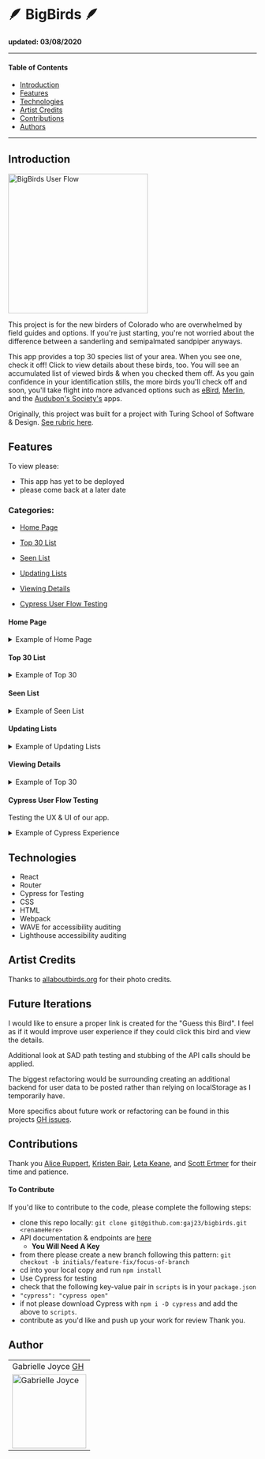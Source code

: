 # 🪶 BigBirds 🪶
__updated: 03/08/2020__

---
#### Table of Contents
- [Introduction](#Introduction)
- [Features](#Features)
- [Technologies](#Techologies)
- [Artist Credits](#Artist-Credits)
- [Contributions](#Contributions)
- [Authors](#Authors)
---
## Introduction

<img width="283" alt="BigBirds User Flow" src="https://media.giphy.com/media/k62QMcVWi3nX3vP9y1/giphy.gif">

This project is for the new birders of Colorado who are overwhelmed by field guides and options. If you're just starting, you're not worried about the difference between a sanderling and semipalmated sandpiper anyways.

This app provides a top 30 species list of your area. When you see one, check it off! Click to view details about these birds, too. You will see an accumulated list of viewed birds & when you checked them off. As you gain confidence in your identification stills, the more birds you'll check off and soon, you'll take flight into more advanced options such as [eBird](https://ebird.org/home), [Merlin](https://merlin.allaboutbirds.org/), and the [Audubon's Society's](https://www.audubon.org/) apps.

Originally, this project was built for a project with Turing School of Software & Design. [See rubric here](https://frontend.turing.io/projects/module-3/niche-audience.html).

## Features

To view please:
- This app has yet to be deployed
- please come back at a later date

### Categories:
- [Home Page](#Home-Page)

- [Top 30 List](#Top-30-List)

- [Seen List](#Seen-List)

- [Updating Lists](#Updating-Lists)

- [Viewing Details](#Viewing-Details)

- [Cypress User Flow Testing](#Cypress-User-Flow-Testing)

#### Home Page

<details>
<summary>Example of Home Page</summary>
<br>
 <img width="283" alt="home page with guess that bird" src="https://user-images.githubusercontent.com/68332132/110414660-e6f01000-8055-11eb-8eba-de63358b64a7.png">
</details>

#### Top 30 List

<details>
<summary>Example of Top 30</summary>
<br>
 <img width="283" alt="top 30 list" src="https://user-images.githubusercontent.com/68332132/110414529-9bd5fd00-8055-11eb-8c19-972c3cd11189.png">
</details>

#### Seen List

<details>
<summary>Example of Seen List</summary>
<br>
 <img width="283" alt="seen list" src="https://user-images.githubusercontent.com/68332132/110414563-adb7a000-8055-11eb-9ce7-f37c1718b064.png">
</details>

#### Updating Lists

<details>
<summary>Example of Updating Lists</summary>
<br>
 <img width="283" alt="clicking a newly seen bird and adding it to my list" src="">
</details>

#### Viewing Details

<details>
<summary>Example of Top 30</summary>
<br>
 <img width="283" alt="details about a canvasback" src="https://user-images.githubusercontent.com/68332132/110414589-be681600-8055-11eb-8da5-919fb143dc9e.png">
</details>

#### Cypress User Flow Testing
Testing the UX & UI of our app.

<details>
<summary>Example of Cypress Experience</summary>
<br>
<img width="600" alt="testing user flow in cypress" src="https://media.giphy.com/media/R0BA734oMWtAc8haon/giphy.gif">
</details>

## Technologies
- React
- Router
- Cypress for Testing
- CSS
- HTML
- Webpack
- WAVE for accessibility auditing
- Lighthouse accessibility auditing

## Artist Credits
Thanks to [allaboutbirds.org](allaboutbirds.org) for their photo credits.

## Future Iterations

I would like to ensure a proper link is created for the "Guess this Bird". I feel as if it would improve user experience if they could click this bird and view the details.

Additional look at SAD path testing and stubbing of the API calls should be applied.

The biggest refactoring would be surrounding creating an additional backend for user data to be posted rather than relying on localStorage as I temporarily have.

More specifics about future work or refactoring can be found in this projects [GH issues](https://github.com/gaj23/bigbirds/issues).

## Contributions

Thank you <a href="https://github.com/srslie">Alice Ruppert</a>, <a href="https://github.com/kristenmb" target="_blank">Kristen Bair</a>, <a href="https://github.com/letakeane" target="_blank">Leta Keane</a>, and <a href="https://github.com/sertmer" target="_blank">Scott Ertmer</a> for their time and patience.

#### To Contribute
If you'd like to contribute to the code, please complete the following steps:
- clone this repo locally: `git clone git@github.com:gaj23/bigbirds.git <renameHere>`
- API documentation & endpoints are [here](https://documenter.getpostman.com/view/664302/S1ENwy59?version=latest#4e020bc2-fc67-4fb6-a926-570cedefcc34)
  - **You Will Need A Key**
- from there please create a new branch following this pattern: `git checkout -b initials/feature-fix/focus-of-branch`
- cd into your local copy and run `npm install`
- Use Cypress for testing
 - check that the following key-value pair in `scripts` is in your `package.json`
 - `"cypress": "cypress open"`
 - if not please download Cypress with `npm i -D cypress` and add the above to `scripts`.
- contribute as you'd like and push up your work for review
Thank you.

## Author
<table>
    <tr>
        <td> Gabrielle Joyce <a href="https://github.com/gaj23">GH</td>
    </tr>
    <td><img src="https://avatars1.githubusercontent.com/u/68332132?s=460&u=a54dd9d3eede7c5ae0704846c510001c89dc88f7&v=4" alt="Gabrielle Joyce"
 width="150" height="auto" /></td>
</table>
